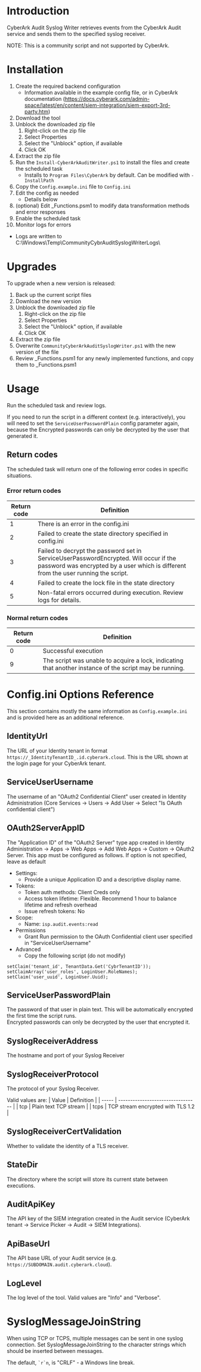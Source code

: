 # Introduction
CyberArk Audit Syslog Writer retrieves events from the CyberArk Audit service and sends them to the specified syslog receiver.

NOTE: This is a community script and not supported by CyberArk.

# Installation
1. Create the required backend configuration
   - Information available in the example config file, or in CyberArk documentation (https://docs.cyberark.com/admin-space/latest/en/content/siem-integration/siem-export-3rd-party.htm)
2. Download the tool
3. Unblock the downloaded zip file
   1. Right-click on the zip file
   2. Select Properties
   3. Select the "Unblock" option, if available
   4. Click OK
4. Extract the zip file
5. Run the `Install-CyberArkAuditWriter.ps1` to install the files and create the scheduled task
   - Installs to `Program Files\CyberArk` by default. Can be modified with `-InstallPath`
6. Copy the `Config.example.ini` file to `Config.ini`
7. Edit the config as needed
   - Details below
8. (optional) Edit _Functions.psm1 to modify data transformation methods and error responses
9. Enable the scheduled task
10. Monitor logs for errors
   - Logs are written to C:\Windows\Temp\CommunityCybrAuditSyslogWriterLogs\

# Upgrades
To upgrade when a new version is released:
1. Back up the current script files
2. Download the new version
3. Unblock the downloaded zip file
   1. Right-click on the zip file
   2. Select Properties
   3. Select the "Unblock" option, if available
   4. Click OK
4. Extract the zip file
5. Overwrite `CommunityCyberArkAuditSyslogWriter.ps1` with the new version of the file
6. Review _Functions.psm1 for any newly implemented functions, and copy them to _Functions.psm1

# Usage
Run the scheduled task and review logs.

If you need to run the script in a different context (e.g. interactively), you will need to set the `ServiceUserPasswordPlain` config parameter again, because the Encrypted passwords can only be decrypted by the user that generated it.

## Return codes
The scheduled task will return one of the following error codes in specific situations.
### Error return codes
| Return code | Definition                                                                                                                                                                  |
| ----------- | --------------------------------------------------------------------------------------------------------------------------------------------------------------------------- |
| 1           | There is an error in the config.ini                                                                                                                                         |
| 2           | Failed to create the state directory specified in config.ini                                                                                                                |
| 3           | Failed to decrypt the password set in ServiceUserPasswordEncrypted. Will occur if the password was encrypted by a user which is different from the user running the script. |
| 4           | Failed to create the lock file in the state directory                                                                                                                       |
| 5           | Non-fatal errors occurred during execution. Review logs for details.                                                                                                        |

### Normal return codes

| Return code | Definition                                                                                              |
| ----------- | ------------------------------------------------------------------------------------------------------- |
| 0           | Successful execution                                                                                    |
| 9           | The script was unable to acquire a lock, indicating that another instance of the script may be running. |

# Config.ini Options Reference
This section contains mostly the same information as `Config.example.ini` and is provided here as an additional reference.

## IdentityUrl
The URL of your Identity tenant in format `https://_IdentityTenantID_.id.cyberark.cloud`. This is the URL shown at the login page for your CyberArk tenant.

## ServiceUserUsername
The username of an "OAuth2 Confidential Client" user created in Identity Administration (Core Services -> Users -> Add User -> Select "Is OAuth confidential client")

## OAuth2ServerAppID
The "Application ID" of the "OAuth2 Server" type app created in Identity Administration -> Apps -> Web Apps -> Add Web Apps -> Custom -> OAuth2 Server.
This app must be configured as follows. If option is not specified, leave as default
- Settings:
  - Provide a unique Application ID and a descriptive display name.
- Tokens: 
  -   Token auth methods: Client Creds only
  -   Access token lifetime: Flexible. Recommend 1 hour to balance lifetime and refresh overhead
  -   Issue refresh tokens: No
- Scope:
  -   Name: `isp.audit.events:read`
- Permissions
  -   Grant Run permission to the OAuth Confidential client user specified in "ServiceUserUsername"
- Advanced
  - Copy the following script (do not modify)
```
setClaim('tenant_id', TenantData.Get('CybrTenantID'));
setClaimArray('user_roles', LoginUser.RoleNames);
setClaim('user_uuid', LoginUser.Uuid);
```

## ServiceUserPasswordPlain
The password of that user in plain text. This will be automatically encrypted the first time the script runs.  
Encrypted passwords can only be decrypted by the user that encrypted it.

## SyslogReceiverAddress
The hostname and port of your Syslog Receiver

## SyslogReceiverProtocol
The protocol of your Syslog Receiver.

Valid values are:
| Value | Definition                        |
| ----- | --------------------------------- |
| tcp   | Plain text TCP stream             |
| tcps  | TCP stream encrypted with TLS 1.2 |

## SyslogReceiverCertValidation
Whether to validate the identity of a TLS receiver.

## StateDir
The directory where the script will store its current state between executions.

## AuditApiKey
The API key of the SIEM integration created in the Audit service (CyberArk tenant -> Service Picker -> Audit -> SIEM Integrations).

## ApiBaseUrl
The API base URL of your Audit service (e.g. `https://SUBDOMAIN.audit.cyberark.cloud`).

## LogLevel
The log level of the tool. Valid values are "Info" and "Verbose".

# SyslogMessageJoinString
When using TCP or TCPS, multiple messages can be sent in one syslog connection. Set SyslogMessageJoinString to the character strings which should be inserted between messages.

The default, `` `r`n ``, is "CRLF" - a Windows line break.